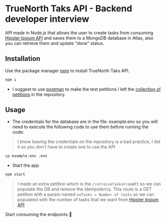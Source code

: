 # TrueNorth Taks API - Backend developer interview

API made in Node.js that allows the user to create tasks from consuming [Hipster Ipsium API](https://hipsum.co/the-api/) and saves them to a MongoDB database in Atlas, also you can retrieve them and update "done" status.  

## Installation

Use the package manager [npm](https://www.npmjs.com/) to install TrueNorth Taks API.

```bash
npm i
```
* I suggest to use [postman](https://www.postman.com/) to make the test petitions I left the [collection of petitions](https://github.com/JoanAndoni/truenorth/blob/main/Truenorth_Backend.postman_collection.json) in the repository.

## Usage

- The credentials for the database are in the file: example.env so you will need to execute the following code to use them before running the code: 

> I know leaving the credentials on the repository is a bad practice, I did it so you don't have to create one to use the API

```bash
cp example.env .env
```

- Start the app

```bash
npm start
```

> I made an extra petition which is the `/retreiveTasksFromAPI` so we can populate the DB and remove the idempotency. This route is a GET petition with a param named `noTasks = Number of tasks` so we can populated with the number of tasks that we want from [Hipster Ipsium API](https://hipsum.co/the-api/)

Start consuming the endpoints :rocket:
